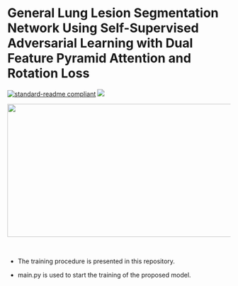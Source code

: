 
# General Lung Lesion Segmentation Network Using Self-Supervised Adversarial Learning with Dual Feature Pyramid Attention and Rotation Loss

[![standard-readme compliant](https://img.shields.io/badge/Readme-standard-brightgreen.svg?style=flat-square)](https://github.com/JD910/ESLN/blob/main/README.md)
![](https://img.shields.io/badge/Pytorch-1.7.1-brightgreen.svg?style=flat-square)

<div align=left><img width="610" height="300" src="https://github.com/JD910/general_net_for_lesion_seg/tree/main/GDModels/flowchart.V1.jpg"/></div><br />

##
* The training procedure is presented in this repository.<br />

* main.py is used to start the training of the proposed model.<br />


